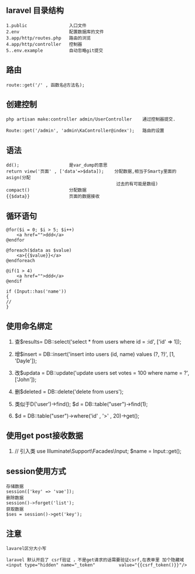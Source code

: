 ## laravel 目录结构
	1.public 				入口文件
	2.env					配置数据库的文件
	3.app/http/routes.php	路由的浏览
	4.app/http/controller	控制器
	5..env.example			自动忽略git提交

## 路由
	route::get('/' , 函数名@方法名);


## 创建控制
	php artisan make:controller admin/UserController	通过控制器提交.

	Route::get('/admin', 'admin\KaController@index');	路由的设置


## 语法
	dd();					是var_dump的意思
	return view('页面' , ['data'=>$data]);	分配数据,相当于Smarty里面的asign(分配
											  过去的有可能是数组)
	compact()				分配数据
	{{$data}}				页面的数据接收

## 循环语句
	@for($i = 0; $i > 5; $i++)
		<a href="">ddd</a>
	@endfor

	@foreach($data as $value)
		<a>{{$value}}</a>
	@endforeach

	@if(1 > 4)
		<a href="">ddd</a>
	@endif

	if (Input::has('name'))
	{
	//
	}

## 使用命名绑定

  1. 查$results= DB::select('select * from users where id = :id', ['id' => 1]);
  
  2. 增$insert = DB::insert('insert into users (id, name) values (?, ?)', [1, 'Dayle']);
  
  3. 改$updata = DB::update('update users set votes = 100 where name = ?', ['John']);
 
  4. 删$deleted = DB::delete('delete from users');

  5. 类似于D('user')->find(); $d = DB::table("user")->find(1);

  6. $d = DB::table("user")->where('id' , '>'  , 20)->get();

## 使用get post接收数据
  1. // 引入类
     use Illuminate\Support\Facades\Input;
	$name = Input::get();
## session使用方式
	存储数据
	session(['key' => 'vae']);
	删除数据
	session()->forget('list');
	获取数据
    $ses = session()->get('key');
	
## 注意
	lavarel区分大小写

	laravel 默认开启了 csrf验证 ，不是get请求的话需要验证csrf,在表单里 加个隐藏域  
	<input type="hidden" name="_token"         value="{{csrf_token()}}"/>
	
	